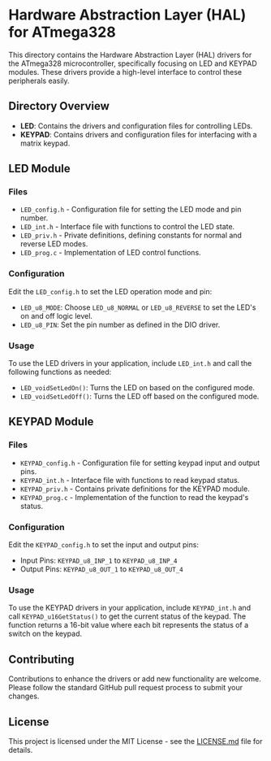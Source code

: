 # Hardware Abstraction Layer (HAL) for ATmega328

This directory contains the Hardware Abstraction Layer (HAL) drivers for the ATmega328 microcontroller, specifically focusing on LED and KEYPAD modules. These drivers provide a high-level interface to control these peripherals easily.

## Directory Overview

- **LED**: Contains the drivers and configuration files for controlling LEDs.
- **KEYPAD**: Contains drivers and configuration files for interfacing with a matrix keypad.

## LED Module

### Files

- `LED_config.h` - Configuration file for setting the LED mode and pin number.
- `LED_int.h` - Interface file with functions to control the LED state.
- `LED_priv.h` - Private definitions, defining constants for normal and reverse LED modes.
- `LED_prog.c` - Implementation of LED control functions.

### Configuration

Edit the `LED_config.h` to set the LED operation mode and pin:

- `LED_u8_MODE`: Choose `LED_u8_NORMAL` or `LED_u8_REVERSE` to set the LED's on and off logic level.
- `LED_u8_PIN`: Set the pin number as defined in the DIO driver.

### Usage

To use the LED drivers in your application, include `LED_int.h` and call the following functions as needed:

- `LED_voidSetLedOn()`: Turns the LED on based on the configured mode.
- `LED_voidSetLedOff()`: Turns the LED off based on the configured mode.

## KEYPAD Module

### Files

- `KEYPAD_config.h` - Configuration file for setting keypad input and output pins.
- `KEYPAD_int.h` - Interface file with functions to read keypad status.
- `KEYPAD_priv.h` - Contains private definitions for the KEYPAD module.
- `KEYPAD_prog.c` - Implementation of the function to read the keypad's status.

### Configuration

Edit the `KEYPAD_config.h` to set the input and output pins:

- Input Pins: `KEYPAD_u8_INP_1` to `KEYPAD_u8_INP_4`
- Output Pins: `KEYPAD_u8_OUT_1` to `KEYPAD_u8_OUT_4`

### Usage

To use the KEYPAD drivers in your application, include `KEYPAD_int.h` and call `KEYPAD_u16GetStatus()` to get the current status of the keypad. The function returns a 16-bit value where each bit represents the status of a switch on the keypad.

## Contributing

Contributions to enhance the drivers or add new functionality are welcome. Please follow the standard GitHub pull request process to submit your changes.

## License

This project is licensed under the MIT License - see the [LICENSE.md](LICENSE.md) file for details.
